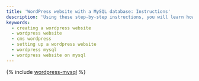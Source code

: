 ```yaml
---
title: 'WordPress website with a MySQL database: Instructions'
description: 'Using these step-by-step instructions, you will learn how to quickly create a Wordpress website on a MySQL database in your cloud. Three simple steps to deploy a Wordpress website: create a VM, specify the CMS Wordpress settings, and configure DNS.'
keywords:
  - creating a wordpress website
  - wordpress website
  - cms wordpress
  - setting up a wordpress website
  - wordpress mysql
  - wordpress website on mysql
---
```


{% include [wordpress-mysql](../../../_tutorials/applied/wordpress-mysql.md) %}